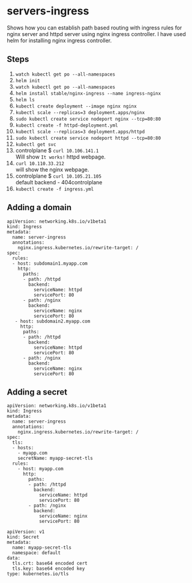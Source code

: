 # servers-ingress

Shows how you can establish path based routing with ingress rules for nginx server and httpd server using nginx ingress controller. 
I have used helm for installing nginx ingress controller.

## Steps

1. `watch kubectl get po --all-namespaces`
2. `helm init`
3. `watch kubectl get po --all-namespaces`
4. `helm install stable/nginx-ingress --name ingress-nginx`
5. `helm ls`
6. `kubectl create deployment --image nginx nginx`  
7. `kubectl scale --replicas=3 deployment.apps/nginx`  
8. `sudo kubectl create service nodeport nginx --tcp=80:80`  
9. `kubectl create -f httpd-deployment.yml`  
10. `kubectl scale --replicas=3 deployment.apps/httpd`  
11. `sudo kubectl create service nodeport httpd --tcp=80:80`  
12. `kubectl get svc`  
13. controlplane $ `curl 10.106.141.1`  
Will show `It works!` httpd webpage.   
14. `curl 10.110.33.212`  
will show the nginx webpage.  
15. controlplane $ `curl 10.105.21.105`  
default backend - 404controlplane  
17. `kubectl create -f ingress.yml`  

## Adding a domain

```
apiVersion: networking.k8s.io/v1beta1
kind: Ingress
metadata:
  name: server-ingress
  annotations:
    nginx.ingress.kubernetes.io/rewrite-target: /
spec:
  rules:
  - host: subdomain1.myapp.com
    http:
      paths:
      - path: /httpd
        backend:
          serviceName: httpd
          servicePort: 80
      - path: /nginx
        backend:
          serviceName: nginx
          servicePort: 80
   - host: subdomain2.myapp.com
     http:
      paths:
      - path: /httpd
        backend:
          serviceName: httpd
          servicePort: 80
      - path: /nginx
        backend:
          serviceName: nginx
          servicePort: 80
```

## Adding a secret

```
apiVersion: networking.k8s.io/v1beta1
kind: Ingress
metadata:
  name: server-ingress
  annotations:
    nginx.ingress.kubernetes.io/rewrite-target: /
spec:
  tls:
  - hosts:
    - myapp.com
    secretName: myapp-secret-tls
  rules:
    - host: myapp.com
      http:
        paths:
        - path: /httpd
          backend:
            serviceName: httpd
            servicePort: 80
        - path: /nginx
          backend:
            serviceName: nginx
            servicePort: 80
```

```
apiVersion: v1
kind: Secret
metadata:
  name: myapp-secret-tls
  namespace: default
data:
  tls.crt: base64 encoded cert
  tls.key: base64 encoded key
type: kubernetes.io/tls
```
